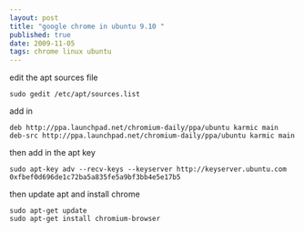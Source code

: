 ```yaml
--- 
layout: post
title: "google chrome in ubuntu 9.10 "
published: true
date: 2009-11-05
tags: chrome linux ubuntu
---
```

edit the apt sources file

``` shell
sudo gedit /etc/apt/sources.list
```

add in

``` shell
deb http://ppa.launchpad.net/chromium-daily/ppa/ubuntu karmic main
deb-src http://ppa.launchpad.net/chromium-daily/ppa/ubuntu karmic main
```

then add in the apt key

``` shell
sudo apt-key adv --recv-keys --keyserver http://keyserver.ubuntu.com 0xfbef0d696de1c72ba5a835fe5a9bf3bb4e5e17b5
```

then update apt and install chrome

``` shell
sudo apt-get update
sudo apt-get install chromium-browser
```
